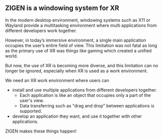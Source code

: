 ## ZIGEN is a windowing system for XR

In the modern desktop environment, windowing systems such as X11 or Wayland
provide a multitasking environment where multi applications from different
developers work together.

However, in today’s immersive environment, a single main application occupies
the user’s entire field of view. This limitation was not fatal as long as the
primary use of XR was things like gaming which created a unified world.

But now, the use of XR is becoming more diverse, and this limitation can no
longer be ignored, especially when XR is used as a work environment.

We need an XR work environment where users can
- install and use multiple applications from different developers together.
  - Each application is like an object that occupies only a part of the user's view.
  - Data transferring such as "drag and drop" between applications is supported.
- develop an application they want, and use it together with other applications.

ZIGEN makes these things happen!

